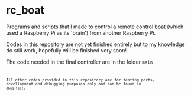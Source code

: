 rc_boat
=======

Programs and scripts that I made to control a remote control boat (which used a Raspberry Pi as its 'brain') from another Raspberry Pi.

Codes in this repository are not yet finished entirely but to my knowledge do still work, hopefully will be finished very soon!

The code needed in the final controller are in the folder <code>main<code>

All other codes provided in this repository are for testing parts, devellopment and debugging purposes only and can be found in <code>dbug-test</code>.


